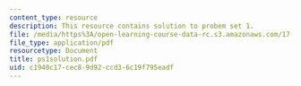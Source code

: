 ```yaml
---
content_type: resource
description: This resource contains solution to probem set 1.
file: /media/https%3A/open-learning-course-data-rc.s3.amazonaws.com/17-881-game-theory-and-political-theory-fall-2004/c1940c17cec89d92ccd36c19f795eadf_ps1solution.pdf
file_type: application/pdf
resourcetype: Document
title: ps1solution.pdf
uid: c1940c17-cec8-9d92-ccd3-6c19f795eadf
---
```

